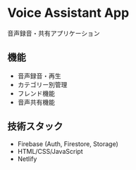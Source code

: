 # Voice Assistant App

音声録音・共有アプリケーション

## 機能
- 音声録音・再生
- カテゴリー別管理
- フレンド機能
- 音声共有機能

## 技術スタック
- Firebase (Auth, Firestore, Storage)
- HTML/CSS/JavaScript
- Netlify
